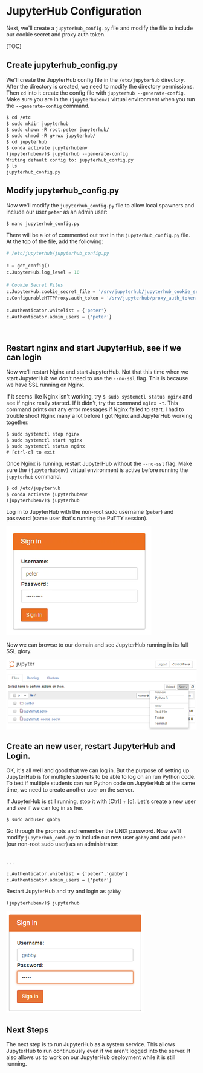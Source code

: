 # JupyterHub Configuration

Next, we'll create a ```jupyterhub_config.py``` file and modify the file to include our cookie secret and proxy auth token. 

[TOC]

## Create jupyterhub_config.py

We'll create the JupyterHub config file in the ```/etc/jupyterhub``` directory. After the directory is created, we need to modify the directory permissions. Then ```cd``` into it create the config file with ```jupyterhub --generate-config```. Make sure you are in the ```(jupyterhubenv)``` virtual environment when you run the ```--generate-config``` command.  

```text
$ cd /etc
$ sudo mkdir jupyterhub
$ sudo chown -R root:peter jupyterhub/
$ sudo chmod -R g+rwx jupyterhub/
$ cd jupyterhub
$ conda activate jupyterhubenv
(jupyterhubenv)$ jupyterhub --generate-config
Writing default config to: jupyterhub_config.py
$ ls
jupyterhub_config.py
```

## Modify jupyterhub_config.py

Now we'll modify the ```jupyterhub_config.py``` file to allow local spawners and include our user ```peter``` as an admin user:

```text
$ nano jupyterhub_config.py
```

There will be a lot of commented out text in the ```jupyterhub_config.py``` file. At the top of the file, add the following:

```python
# /etc/jupyterhub/jupyterhub_config.py

c = get_config()
c.JupyterHub.log_level = 10

# Cookie Secret Files
c.JupyterHub.cookie_secret_file = '/srv/jupyterhub/jupyterhub_cookie_secret'
c.ConfigurableHTTPProxy.auth_token = '/srv/jupyterhub/proxy_auth_token'

c.Authenticator.whitelist = {'peter'}
c.Authenticator.admin_users = {'peter'}

```

<br>

## Restart nginx and start JupyterHub, see if we can login

Now we'll restart Nginx and start JupyterHub. Not that this time when we start JupyterHub we don't need to use the ```--no-ssl``` flag. This is because we have SSL running on Nginx. 

If it seems like Nginx isn't working, try ```$ sudo systemctl status nginx``` and see if nginx really started. If it didn't, try the command ```nginx -t```. This command prints out any error messages if Nginx failed to start. I had to trouble shoot Nginx many a lot before I got Nginx and JupyterHub working together.

```text
$ sudo systemctl stop nginx
$ sudo systemctl start nginx
$ sudo systemctl status nginx
# [ctrl-c] to exit
```

Once Nginx is running, restart JupyterHub without the ```--no-ssl``` flag. Make sure the ```(jupyterhubenv)``` virtual environment is active before running the ```jupyterhub``` command.

```text
$ cd /etc/jupyterhub
$ conda activate jupyterhubenv
(jupyterhubenv)$ jupyterhub
```

Log in to JupyterHub with the non-root sudo username (```peter```) and password (same user that's running the PuTTY session). 

![Jupyterhub login screen](images/jupyterhub_pam_spawner_login.png)

Now we can browse to our domain and see JupyterHub running in its full SSL glory.

![Jupyterhub login screen](images/nb_file_browser_new_notebook.png)

## Create an new user, restart JupyterHub and Login.

OK, it's all well and good that we can log in. But the purpose of setting up JupyterHub is for multiple students to be able to log on an run Python code. To test if multiple students can run Python code on JupyterHub at the same time, we need to create another user on the server.

If JupyterHub is still running, stop it with [Ctrl] + [c].  Let's create a new user and see if we can log in as her.

```text
$ sudo adduser gabby
```

Go through the prompts and remember the UNIX password. Now we'll modify ```jupyterhub_conf.py``` to include our new user ```gabby``` and add ```peter``` (our non-root sudo user) as an administrator:

```text

...

c.Authenticator.whitelist = {'peter','gabby'}
c.Authenticator.admin_users = {'peter'}

```

Restart JupyterHub and try and login as ```gabby```

```
(jupyterhubenv)$ jupyterhub
```

![login as gabby](images/jh_sign_in_gabby.png)

## Next Steps

The next step is to run JupyterHub as a system service. This allows JupyterHub to run continuously even if we aren't logged into the server. It also allows us to work on our JupyterHub deployment while it is still running.

<br>
